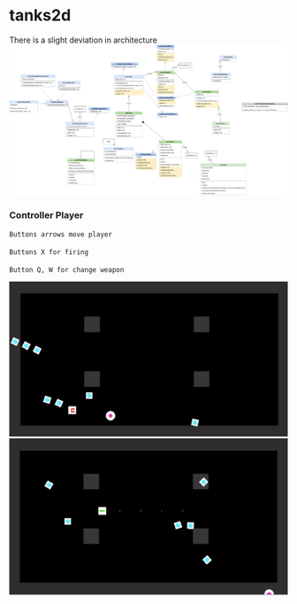 # tanks2d
There is a slight deviation in architecture
![Image alt](https://raw.githubusercontent.com/liderako/tanks2d/master/UML_Diagramm.png)

### Controller Player
```
Buttons arrows move player

Buttons X for firing

Button Q, W for change weapon
```

![image1](https://raw.githubusercontent.com/liderako/tanks2d/master/image/Screen%20Shot%202019-06-17%20at%201.03.00%20PM.png)
![image2](https://raw.githubusercontent.com/liderako/tanks2d/master/image/Screen%20Shot%202019-06-17%20at%201.03.26%20PM.png)

